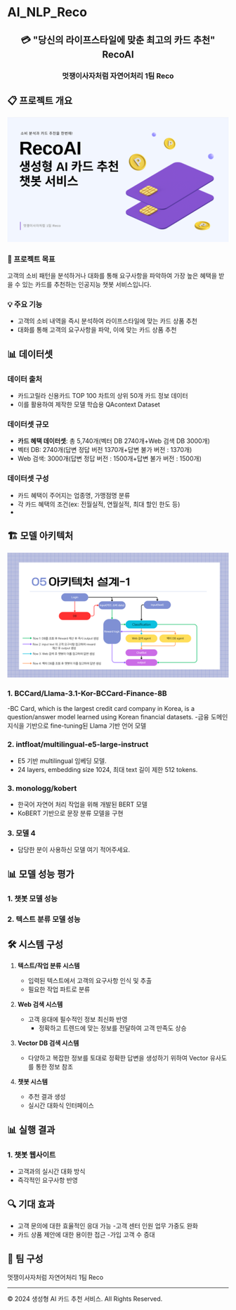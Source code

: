 # AI_NLP_Reco

<div align="center">
  <h2>💳 "당신의 라이프스타일에 맞춘 최고의 카드 추천" RecoAI</h2>
</div>

<div align="center">
  <h3>멋쟁이사자처럼 자연어처리 1팀 Reco</h3>
</div>

## 📋 프로젝트 개요
![image](https://github.com/OreOrca/AI_NLP_-Reco/blob/main/images/%ED%99%94%EB%A9%B4%20%EC%BA%A1%EC%B2%98%202024-12-25%20205754.png?raw=true)

### 🎯 프로젝트 목표
고객의 소비 패턴을 분석하거나 대화를 통해 요구사항을 파악하여 가장 높은 혜택을 받을 수 있는 카드를 추천하는 인공지능 챗봇 서비스입니다.

### 💡 주요 기능
- 고객의 소비 내역을 즉시 분석하여 라이프스타일에 맞는 카드 상품 추천
- 대화를 통해 고객의 요구사항을 파악, 이에 맞는 카드 상품 추천

## 📊 데이터셋

### 데이터 출처
- 카드고릴라 신용카드 TOP 100 차트의 상위 50개 카드 정보 데이터
- 이를 활용하여 제작한 모델 학습용 QAcontext Dataset

### 데이터셋 규모
- **카드 혜택 데이터셋**: 총 5,740개(벡터 DB 2740개+Web 검색 DB 3000개)
- 벡터 DB: 2740개(답변 정답 버전 1370개+답변 불가 버전 : 1370개)
- Web 검색: 3000개(답변 정답 버전 : 1500개+답변 불가 버전 : 1500개)

### 데이터셋 구성
- 카드 혜택이 주어지는 업종명, 가맹점명 분류
- 각 카드 혜택의 조건(ex: 전월실적, 연월실적, 최대 할인 한도 등)
-

## 🏗️ 모델 아키텍처
![image](https://github.com/OreOrca/AI_NLP_-Reco/blob/main/images/%ED%99%94%EB%A9%B4%20%EC%BA%A1%EC%B2%98%202024-12-25%20214301.png?raw=true)

### 1. BCCard/Llama-3.1-Kor-BCCard-Finance-8B
-BC Card, which is the largest credit card company in Korea, is a question/answer model learned using Korean financial datasets.
-금융 도메인 지식을 기반으로 fine-tuning된 Llama 기반 언어 모델

### 2. intfloat/multilingual-e5-large-instruct
- E5 기반 multilingual 임베딩 모델.
- 24 layers, embedding size 1024, 최대 text 길이 제한 512 tokens.

### 3. monologg/kobert
- 한국어 자연어 처리 작업을 위해 개발된 BERT 모델
- KoBERT 기반으로 문장 분류 모델을 구현

### 3. 모델 4
- 담당한 분이 사용하신 모델 여기 적어주세요.

## 📊 모델 성능 평가

### 1. 챗봇 모델 성능


### 2. 텍스트 분류 모델 성능


## 🛠️ 시스템 구성

1. **텍스트/작업 분류 시스템**
   - 입력된 텍스트에서 고객의 요구사항 인식 및 추출
   - 필요한 작업 파트로 분류

2. **Web 검색 시스템**
   - 고객 응대에 필수적인 정보 최신화 반영
     - 정확하고 트렌드에 맞는 정보를 전달하여 고객 만족도 상승

3. **Vector DB 검색 시스템**
   - 다양하고 복잡한 정보를 토대로 정확한 답변을 생성하기 위하여 Vector 유사도를 통한 정보 참조

4. **챗봇 시스템**
   - 추천 결과 생성
   - 실시간 대화식 인터페이스

## 📊 실행 결과

### 1. 챗봇 웹사이트
- 고객과의 실시간 대화 방식
- 즉각적인 요구사항 반영

## 🔍 기대 효과

- 고객 문의에 대한 효율적인 응대 가능
    -고객 센터 인원 업무 가중도 완화
- 카드 상품 제안에 대한 용이한 접근
    -가입 고객 수 증대

## 👥 팀 구성
멋쟁이사자처럼 자연어처리 1팀 Reco

------------------------------------------

© 2024 생성형 AI 카드 추천 서비스. All Rights Reserved.
